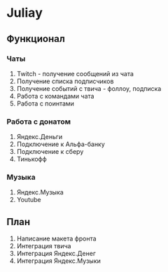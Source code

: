 # Juliaу

## Функционал

### Чаты
1. Twitch - получение сообщений из чата
1. Получение списка подписчиков
1. Получение событий с твича - фоллоу, подписка 
1. Работа с командами чата
1. Работа с поинтами
### Работа с донатом
1. Яндекс.Деньги
1. Подключение к Альфа-банку
1. Подключение к сберу
1. Тинькофф
### Музыка
1. Яндекс.Музыка
1. Youtube

## План
1. Написание макета фронта
1. Интеграция твича
1. Интеграция Яндекс.Денег
1. Интеграция Яндекс.Музыки